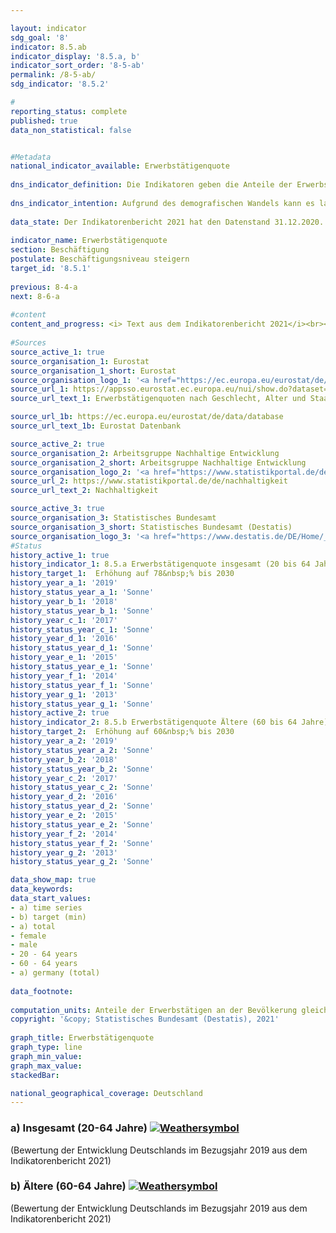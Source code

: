 ```yaml
---

layout: indicator    
sdg_goal: '8'    
indicator: 8.5.ab    
indicator_display: '8.5.a, b'    
indicator_sort_order: '8-5-ab'    
permalink: /8-5-ab/    
sdg_indicator: '8.5.2'    

#    
reporting_status: complete    
published: true    
data_non_statistical: false    


#Metadata    
national_indicator_available: Erwerbstätigenquote    
    
dns_indicator_definition: Die Indikatoren geben die Anteile der Erwerbstätigen im Alter zwischen 20 und 64 Jahren (8.5.a) und im Alter zwischen 60 und 64 Jahren (8.5.b) jeweils gemessen an der Gesamtbevölkerung derselben Altersklasse an.    
    
dns_indicator_intention: Aufgrund des demografischen Wandels kann es langfristig zu einem Mangel an Fachkräften in Deutschland kommen. Gleichzeitig droht eine zunehmende Unterfinanzierung der sozialen Sicherungssysteme. Das vorhandene Arbeitskräftepotenzial ist daher künftig besser auszuschöpfen. Die Erwerbstätigenquote, das heißt der Anteil der Erwerbstätigen an der Bevölkerung im erwerbsfähigen Alter (20- bis 64-Jährige), soll bis zum Jahr 2030 auf 78&nbsp;% erhöht werden. Außerdem ist es das Ziel der Bundesregierung, dass bis 2030 die Erwerbstätigenquote der Älteren (60- bis 64-Jährige) 60&nbsp;% beträgt.    
    
data_state: Der Indikatorenbericht 2021 hat den Datenstand 31.12.2020. Die Daten auf der DNS-Online Plattform werden regelmäßig aktualisiert, sodass online aktuellere Daten verfügbar sein können als im Indikatorenbericht 2021 veröffentlicht.    
    
indicator_name: Erwerbstätigenquote    
section: Beschäftigung    
postulate: Beschäftigungsniveau steigern    
target_id: '8.5.1'    
    
previous: 8-4-a    
next: 8-6-a    
    
#content    
content_and_progress: <i> Text aus dem Indikatorenbericht 2021</i><br><br>Datenquelle der Indikatoren ist die EU-Arbeitskräfteerhebung, die in Deutschland in den Mikrozensus integriert ist. Die Arbeitskräfteerhebung findet unterjährig statt und wird von der europäischen Statistikbehörde Eurostat zunächst zu Quartalsergebnissen zusammengefasst und anschließend zu Jahresdurchschnittswerten verdichtet. Sie deckt die in privaten Haushalten lebende Bevölkerung ab, schließt jedoch Personen in Gemeinschaftsunterkünften aus. Die im Rahmen der Arbeitskräfteerhebung betrachtete erwerbstätige Bevölkerung besteht aus Personen ab 15 Jahren, die während der Referenzwoche mindestens eine Stunde eine Tätigkeit gegen Entgelt ausgeübt haben oder als unbezahlt mithelfender Familienangehöriger tätig waren. Eingeschlossen sind auch Personen, die nur vorübergehend nicht gearbeitet haben, weil sie zum Beispiel wegen Urlaub oder Krankheit abwesend waren.<br><br>Weiterhin ist zu berücksichtigen, dass seit dem Berichtsjahr 2005 für die Erwerbstätigenquoten Jahresdurchschnittsergebnisse verwendet werden. In den Jahren davor basierten die Berechnungen auf einer festen Berichtswoche pro Jahr. Ab 2011 erfolgten eine Neugestaltung der Frageführung zur besseren Erfassung der Erwerbstätigkeit sowie die Anpassung des Hochrechnungsfaktors anhand der Bevölkerungsfortschreibung auf Basis des Zensus 2011. Die Auswahlgrundlage der Stichprobe wurde ab Berichtsjahr 2016 auf Basis des Zensus 2011 aktualisiert.<br><br>Die Erwerbstätigenquote insgesamt (20- bis 64-Jährige) stieg von 68,7&nbsp;% im Jahr 2000 um 11,9 Prozentpunkte auf 80,6&nbsp;% im Jahr 2019, sodass der Zielwert von 78,0&nbsp;% für 2030 bereits jetzt erreicht ist.<br><br>Die Erwerbstätigenquote bei den Älteren (60- bis 64-Jährige) nahm von 19,6&nbsp;% im Jahr 2000 um 42,2 Prozentpunkte auf 61,8&nbsp;% im Jahr 2019 zu. Die Quote der Männer in dieser Altersgruppe hatte sich dabei um 39,4 Prozentpunkte auf 66,6&nbsp;% mehr als verdoppelt. Die Quote der Frauen verfünffachte sich sogar fast auf 57,1&nbsp;%. Damit wurde der angestrebte Anteil von 60&nbsp;% bei Älteren ebenfalls vor der in der Deutschen Nachhaltigkeitsstrategie gesetzten Frist erreicht.<br><br>Die Erwerbstätigenquoten von Frauen und Männern insgesamt entwickelten sich seit 2000 in dieselbe Richtung, jedoch in unterschiedlichem Umfang. Die Quote stieg bei den 20- bis 64-jährigen Männern im betrachteten Zeitraum um 8,1 Prozentpunkte auf 84,6&nbsp;%, bei den Frauen dagegen um 15,9 Prozentpunkte auf 76,6&nbsp;% und damit deutlich stärker, aber auch von einem niedrigeren Niveau aus. Bei einer Bewertung des Anstiegs der Erwerbstätigenquote der Frauen ist zu berücksichtigen, dass die Erhöhung der Quote mit einer Zunahme der Teilzeitbeschäftigung einherging. Im Jahr 2000 waren 61,5&nbsp;% der Frauen in Vollzeit und 38,5&nbsp;% in Teilzeit tätig. Im Jahr 2019 lagen die Anteile bei 52,9&nbsp;% in Vollzeit und 47,1&nbsp;% in Teilzeit. Im Vergleich reduzierte sich der Anteil der Männer, die in Vollzeit tätig sind, von 95,7&nbsp;% (2000) auf 90,5&nbsp;% (2019).<br><br>Bei einer Differenzierung der Erwerbstätigenquote nach Altersgruppen zeigen sich unterschiedliche Tendenzen. Bei der Gruppe der 20- bis 24-Jährigen erhöhte sich die Quote von 2000 bis 2019 um 2,5 Prozentpunkte auf 67,3&nbsp;%. Das gegenüber den 25- bis 59-Jährigen niedrigere Niveau hängt auch mit den durchschnittlichen Ausbildungszeiten in Schule und Universität zusammen, wodurch sich der Eintritt in das Berufsleben verschiebt. Bei den 25- bis 59-Jährigen ist hingegen ein Anstieg der Erwerbstätigenquote auf 84,8&nbsp;% (+8,6 Prozentpunkte im Vergleich zu 2000) bis zum Jahr 2019 zu beobachten.    
    
#Sources    
source_active_1: true                    
source_organisation_1: Eurostat
source_organisation_1_short: Eurostat                
source_organisation_logo_1: '<a href="https://ec.europa.eu/eurostat/de/home"><img src="https://g205sdgs.github.io/sdg-indicators/public/logos/eurostat.png" alt=" Eurostat" title="Klicken Sie hier um zu der Homepage der Organisation zu gelangen" style="border: transparent"/></a>'
source_url_1: https://appsso.eurostat.ec.europa.eu/nui/show.do?dataset=lfsa_ergan&lang=de                        
source_url_text_1: Erwerbstätigenquoten nach Geschlecht, Alter und Staatsangehörigkeit                        

source_url_1b: https://ec.europa.eu/eurostat/de/data/database                        
source_url_text_1b: Eurostat Datenbank                        

source_active_2: true                    
source_organisation_2: Arbeitsgruppe Nachhaltige Entwicklung
source_organisation_2_short: Arbeitsgruppe Nachhaltige Entwicklung                
source_organisation_logo_2: '<a href="https://www.statistikportal.de/de/nachhaltigkeit"><img src="https://g205sdgs.github.io/sdg-indicators/public/logos/vwgdl.png" alt=" Arbeitsgruppe Nachhaltige Entwicklung" title="Klicken Sie hier um zu der Homepage der Organisation zu gelangen" style="border: transparent"/></a>'
source_url_2: https://www.statistikportal.de/de/nachhaltigkeit                        
source_url_text_2: Nachhaltigkeit                        

source_active_3: true                    
source_organisation_3: Statistisches Bundesamt
source_organisation_3_short: Statistisches Bundesamt (Destatis)                
source_organisation_logo_3: '<a href="https://www.destatis.de/DE/Home/_inhalt.html"><img src="https://g205sdgs.github.io/sdg-indicators/public/logos/destatis.png" alt=" Statistisches Bundesamt (Destatis)" title="Klicken Sie hier um zu der Homepage der Organisation zu gelangen" style="border: transparent"/></a>'    
#Status    
history_active_1: true
history_indicator_1: 8.5.a Erwerbstätigenquote insgesamt (20 bis 64 Jahre)
history_target_1:  Erhöhung auf 78&nbsp;% bis 2030
history_year_a_1: '2019'                            
history_status_year_a_1: 'Sonne'
history_year_b_1: '2018'                            
history_status_year_b_1: 'Sonne'
history_year_c_1: '2017'                            
history_status_year_c_1: 'Sonne'
history_year_d_1: '2016'                            
history_status_year_d_1: 'Sonne'
history_year_e_1: '2015'                            
history_status_year_e_1: 'Sonne'
history_year_f_1: '2014'                            
history_status_year_f_1: 'Sonne'
history_year_g_1: '2013'                            
history_status_year_g_1: 'Sonne'
history_active_2: true
history_indicator_2: 8.5.b Erwerbstätigenquote Ältere (60 bis 64 Jahre)
history_target_2:  Erhöhung auf 60&nbsp;% bis 2030
history_year_a_2: '2019'                            
history_status_year_a_2: 'Sonne'
history_year_b_2: '2018'                            
history_status_year_b_2: 'Sonne'
history_year_c_2: '2017'                            
history_status_year_c_2: 'Sonne'
history_year_d_2: '2016'                            
history_status_year_d_2: 'Sonne'
history_year_e_2: '2015'                            
history_status_year_e_2: 'Sonne'
history_year_f_2: '2014'                            
history_status_year_f_2: 'Sonne'
history_year_g_2: '2013'                            
history_status_year_g_2: 'Sonne'    

data_show_map: true    
data_keywords:    
data_start_values:     
- a) time series
- b) target (min)
- a) total
- female
- male
- 20 - 64 years
- 60 - 64 years
- a) germany (total)
    
data_footnote:     
    
computation_units: Anteile der Erwerbstätigen an der Bevölkerung gleichen Alters, in&nbsp;%    
copyright: '&copy; Statistisches Bundesamt (Destatis), 2021'
    
graph_title: Erwerbstätigenquote    
graph_type: line    
graph_min_value:     
graph_max_value:     
stackedBar:     

national_geographical_coverage: Deutschland    
---    
```

<div>
  <div class="my-header">
    <h3>a) Insgesamt (20-64 Jahre)
      <a href="https://sustainabledevelopment-deutschland.github.io/status/"><img src="https://g205sdgs.github.io/sdg-indicators/public/Wettersymbole/Sonne.png" title="Der Indikator ist "on track" und wird bei Fortsetzung der Entwicklung das Ziel voraussichtlich erfüllen oder erfüllt es bereits jetzt." alt="Weathersymbol" />
      </a>
    </h3>
  </div>
  <div class="my-header-note">
    <span> (Bewertung der Entwicklung Deutschlands im Bezugsjahr 2019 aus dem Indikatorenbericht 2021)</span>
  </div>
</div>
<div>
  <div class="my-header">
    <h3>b) Ältere (60-64 Jahre)
      <a href="https://sustainabledevelopment-deutschland.github.io/status/"><img src="https://g205sdgs.github.io/sdg-indicators/public/Wettersymbole/Sonne.png" title="Der Indikator ist "on track" und wird bei Fortsetzung der Entwicklung das Ziel voraussichtlich erfüllen oder erfüllt es bereits jetzt." alt="Weathersymbol" />
      </a>
    </h3>
  </div>
  <div class="my-header-note">
    <span> (Bewertung der Entwicklung Deutschlands im Bezugsjahr 2019 aus dem Indikatorenbericht 2021)</span>
  </div>
</div>